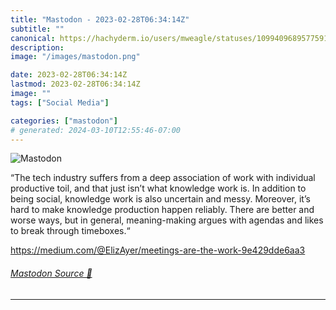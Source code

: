 ```yaml
---
title: "Mastodon - 2023-02-28T06:34:14Z"
subtitle: ""
canonical: https://hachyderm.io/users/mweagle/statuses/109940968957759192
description:
image: "/images/mastodon.png"

date: 2023-02-28T06:34:14Z
lastmod: 2023-02-28T06:34:14Z
image: ""
tags: ["Social Media"]

categories: ["mastodon"]
# generated: 2024-03-10T12:55:46-07:00
---
```

![Mastodon](/images/mastodon.png)

<p>“The tech industry suffers from a deep association of work with individual productive toil, and that just isn’t what knowledge work is. In addition to being social, knowledge work is also uncertain and messy. Moreover, it’s hard to make knowledge production happen reliably. There are better and worse ways, but in general, meaning-making argues with agendas and likes to break through timeboxes.“</p><p><a href="https://medium.com/@ElizAyer/meetings-are-the-work-9e429dde6aa3" target="_blank" rel="nofollow noopener noreferrer" translate="no"><span class="invisible">https://</span><span class="ellipsis">medium.com/@ElizAyer/meetings-</span><span class="invisible">are-the-work-9e429dde6aa3</span></a></p>


###### [Mastodon Source 🐘](https://hachyderm.io/@mweagle/109940968957759192)

___
